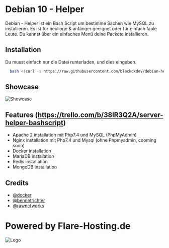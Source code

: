 
# Debian 10 - Helper

Debian - Helper ist ein Bash Script um bestimme Sachen wie MySQL zu installieren.
Es ist für neulinge & anfänger geeignet oder für einfach faule Leute. Du kannst über ein einfaches Menü
deine Packete installieren.


## Installation

Du musst einfach nur die Datei runterladen, und dies eingeben.
```bash
  bash <(curl -s https://raw.githubusercontent.com/blackdxdev/debian-helper/main/debian-helper.sh)
```


## Showcase

![Showcase](https://i.imgur.com/95QAs1n.gif)
## Features (https://trello.com/b/38lR3Q2A/server-helper-bashscript)

- Apache 2 installation mit Php7.4 und MySQL (PhpMyAdmin)
- Nginx installation mit Php7.4 und Mysql (ohne Phpmyadmin, cooming soon)
- Docker installation
- MariaDB installation
- Redis installation
- MongoDB installation





## Credits

- [@docker](https://www.github.com/docker)
- [@bennetrichter](https://www.bennetrichter.de/)
- [@rawnetworks](https://www.rawnetworks.de/)

# Powered by Flare-Hosting.de
![Logo](https://i.imgur.com/ZfX22WU.png)

